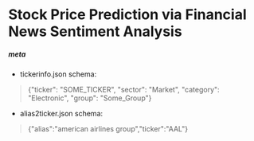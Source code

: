 # Stock Price Prediction via Financial News Sentiment Analysis

##### meta
- tickerinfo.json schema:
> {"ticker": "SOME_TICKER", "sector": "Market", "category": "Electronic", "group": "Some_Group"}

- alias2ticker.json schema:
> {"alias":"american airlines group","ticker":"AAL"}
